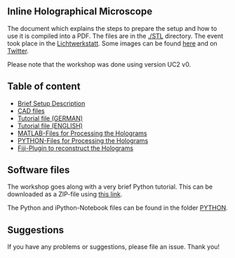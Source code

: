 ## Inline Holographical Microscope

The document which explains the steps to prepare the setup and how to use it is compiled into a PDF. The files are in the [./STL](./CAD/INLINE_HOLOGRAM) directory. The event took place in the [Lichtwerkstatt](https://lichtwerkstatt-jena.de/). Some images can be found [here](https://www.asp.uni-jena.de/aspmedia/EventsGlobalDocuments/Lichtwerkstatt%20Jena%20%E2%80%93%20Workshop%20Programm%20WS%2018-p-20007520.pdf) and on [Twitter](https://twitter.com/LichtwerkstattJ/status/1055530567821877248).

Please note that the workshop was done using version UC2 v0. 

## Table of content
- [Brief Setup Description](../../CAD/INLINE_HOLOGRAM/Readme.md)
- [CAD files](../../CAD/APP_INLINE_HOLOGRAM/STL)
- [Tutorial file (GERMAN)](./DOCUMENTS/WORKSHOP.pdf)
- [Tutorial file (ENGLISH)](./DOCUMENTS/WORKSHOP_english.pdf)
- [MATLAB-Files for Processing the Holograms](./MATLAB)
- [PYTHON-Files for Processing the Holograms](./PYTHON)
- [Fiji-Plugin to reconstruct the Holograms](./FIJI)

## Software files
The workshop goes along with a very brief Python tutorial. This can be downloaded as a ZIP-file using [this link](./PYTHON/PYTHON.zip).

The Python and iPython-Notebook files can be found in the folder [PYTHON](./PYTHON).

## Suggestions
If you have any problems or suggestions, please file an issue. Thank you!

